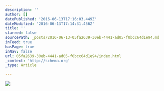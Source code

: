 ```yaml
---
description: ''
author: []
datePublished: '2016-06-13T17:16:03.449Z'
dateModified: '2016-06-13T17:14:31.456Z'
title: ''
starred: false
sourcePath: _posts/2016-06-13-05fa2639-30eb-4441-ad05-f0bcc64d1e94.md
inFeed: true
hasPage: true
inNav: false
url: 05fa2639-30eb-4441-ad05-f0bcc64d1e94/index.html
_context: 'http://schema.org'
_type: Article

---
```

![](https://the-grid-user-content.s3-us-west-2.amazonaws.com/b2f83e78-442f-431b-b3b8-2a6b1122c816.jpg)